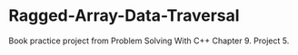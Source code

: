 # Ragged-Array-Data-Traversal
Book practice project from Problem Solving With C++ Chapter 9. Project 5.
